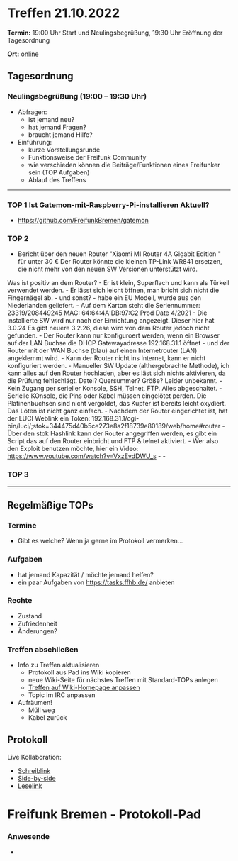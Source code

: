 # Treffen 21.10.2022

**Termin:** 19:00 Uhr Start und Neulingsbegrüßung, 19:30 Uhr Eröffnung der Tagesordnung

**Ort:** [online](https://bremen.freifunk.net/to/videokonf)

## Tagesordnung
### Neulingsbegrüßung (19:00 – 19:30 Uhr)

- Abfragen:
    - ist jemand neu?
    - hat jemand Fragen?
    - braucht jemand Hilfe?
- Einführung:
    - kurze Vorstellungsrunde
    - Funktionsweise der Freifunk Community
    - wie verschieden können die Beiträge/Funktionen eines Freifunker sein (TOP Aufgaben)
    - Ablauf des Treffens

---
### TOP 1 Ist Gatemon-mit-Raspberry-Pi-installieren Aktuell?
- https://github.com/FreifunkBremen/gatemon

### TOP 2
- Bericht über den neuen Router "Xiaomi MI Router 4A Gigabit Edition "  für unter 30 €
    Der Router könnte die kleinen TP-Link WR841 ersetzen, die nicht mehr von den neuen SW Versionen unterstützt wird.
    
Was ist positiv an dem Router?
    - Er ist klein, Superflach und kann als Türkeil verwendet werden.
    - Er lässt sich leicht öffnen, man bricht sich nicht die Fingernägel ab.
    - 
und sonst?
    - habe ein EU Modell, wurde aus den Niederlanden geliefert. 
    - Auf dem Karton steht die Seriennummer: 23319/208449245 MAC: 64:64:4A:DB:97:C2 Prod Date 4/2021
    - Die installierte SW wird nur nach der Einrichtung angezeigt. Dieser hier hat 3.0.24 Es gibt neuere 3.2.26, diese wird von dem Router jedoch nicht gefunden.
    - Der Router kann nur konfiguroert werden, wenn ein Browser auf der LAN Buchse die DHCP Gatewayadresse 192.168.31.1 öffnet
    - und der Router mit der WAN Buchse (blau) auf einen Internetrouter (LAN) angeklemmt wird.
    - Kann der Router nicht ins Internet, kann er nicht konfiguriert werden.
    - Manueller SW Update (althergebrachte Methode), ich kann alles auf den Router hochladen, aber es läst sich nichts aktivieren, da die Prüfung fehlschlägt. Datei? Quersummer? Größe? Leider unbekannt.
    - Kein Zugang per serieller Konsole, SSH, Telnet, FTP. Alles abgeschaltet.
    - Serielle KOnsole, die Pins oder Kabel müssen eingelötet perden. Die Platinenbuchsen sind nicht vergoldet, das Kupfer ist bereits leicht oxydiert. Das Löten ist nicht ganz einfach. 
    - Nachdem der Router eingerichtet ist, hat der LUCI Weblink ein Token: 192.168.31.1/cgi-bin/luci/;stok=344475d40b5ce273e8a2f18739e80189/web/home#router 
    - Über den stok Hashlink kann der Router angegriffen werden, es gibt ein Script das auf den Router einbricht und FTP & telnet aktiviert.
    - Wer also den Exploit benutzen möchte, hier ein Video: https://www.youtube.com/watch?v=VxzEvdDWU_s
    - 
    - 

### TOP 3


---
## Regelmäßige TOPs

### Termine

- Gibt es welche? Wenn ja gerne im Protokoll vermerken...

### Aufgaben

- hat jemand Kapazität / möchte jemand helfen?
- ein paar Aufgaben von https://tasks.ffhb.de/ anbieten

### Rechte

- Zustand
- Zufriedenheit
- Änderungen?

### Treffen abschließen

- Info zu Treffen aktualisieren
  - Protokoll aus Pad ins Wiki kopieren
  - neue Wiki-Seite für nächstes Treffen mit Standard-TOPs anlegen
  - [Treffen auf Wiki-Homepage anpassen](https://wiki.bremen.freifunk.net/Home)
  - Topic im IRC anpassen
- Aufräumen!
  - Müll weg
  - Kabel zurück

## Protokoll

Live Kollaboration:

* [Schreiblink](https://hackmd.io/AwDgnA7ATArKC0BGGBjAzPALAUzSeARgYgGzxQAmEFFwiKBEKAhkA===?edit)
* [Side-by-side](https://hackmd.io/AwDgnA7ATArKC0BGGBjAzPALAUzSeARgYgGzxQAmEFFwiKBEKAhkA===?both)
* [Leselink](https://hackmd.io/AwDgnA7ATArKC0BGGBjAzPALAUzSeARgYgGzxQAmEFFwiKBEKAhkA===?view)

# Freifunk Bremen - Protokoll-Pad

### Anwesende
- 